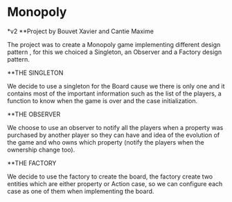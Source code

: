 # Monopoly
*v2
**Project by Bouvet Xavier and Cantie Maxime

The project was to create a Monopoly game implementing different design pattern , for this we choiced a Singleton, an Observer and a Factory design pattern.

**THE SINGLETON

We decide to use a singleton for the Board cause we there is only one and it contains most of the important information such as the list of the players, a function to know when the game is over and the case initialization.

**THE OBSERVER

We choose to use an observer to notify all the players when a property was purchased by another player so they can have and idea of the evolution of the game and who owns which property (notify the players when the ownership change too).

**THE FACTORY

We decide to use the factory to create the board, the factory create two entities which are either property or Action case, so we can configure each case as one of them when implementing the board. 
